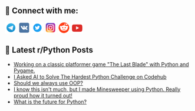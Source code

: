 ## 🔎 Connect with me:
[<img src="https://github.com/bullbesh/bullbesh/blob/main/images/Telegram.png" width="32" height="32" />](https://t.me/bullbesh)
[<img src="https://github.com/bullbesh/bullbesh/blob/main/images/VK.png" width="32" height="32" />](https://vk.com/bullbesh)
[<img src="https://github.com/bullbesh/bullbesh/blob/main/images/Twitter.png" width="32" height="32" />](https://twitter.com/bullbesh1)
[<img src="https://github.com/bullbesh/bullbesh/blob/main/images/Instagram.png" width="32" height="32" />](https://www.instagram.com/bullbesh)
[<img src="https://github.com/bullbesh/bullbesh/blob/main/images/Reddit.png" width="32" height="32" />](https://www.reddit.com/user/bullbesh)
[<img src="https://github.com/bullbesh/bullbesh/blob/main/images/YouTube.png" width="32" height="32" />](https://www.youtube.com/channel/UCtfjRs6uzgq5mfm8S06WTcg)

## 📕 Latest r/Python Posts
<!-- BLOG-POST-LIST:START -->
- [Working on a classic platformer game &quot;The Last Blade&quot; with Python and Pygame.](https://www.reddit.com/r/Python/comments/zv1o01/working_on_a_classic_platformer_game_the_last/)
- [I Asked AI to Solve The Hardest Python Challenge on Codehub](https://www.reddit.com/r/Python/comments/zv13nm/i_asked_ai_to_solve_the_hardest_python_challenge/)
- [Should we always use OOP?](https://www.reddit.com/r/Python/comments/zv082y/should_we_always_use_oop/)
- [I know this isn&#39;t much, but I made Minesweeper using Python. Really proud how it turned out!](https://www.reddit.com/r/Python/comments/zuzx7r/i_know_this_isnt_much_but_i_made_minesweeper/)
- [What is the future for Python?](https://www.reddit.com/r/Python/comments/zuzfpc/what_is_the_future_for_python/)
<!-- BLOG-POST-LIST:END -->
